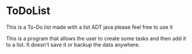 # ToDoList
This is a To-Do list made with a list ADT java please feel free to use it


This is a program that allows the user to create some tasks and then add it to a list. It doesn't save it or backup the data anywhere.